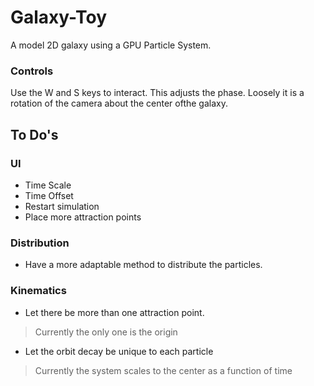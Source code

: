 # Galaxy-Toy
A model 2D galaxy using a GPU Particle System.

### Controls
Use the W and S keys to interact. This adjusts the phase. Loosely it is a rotation of the camera about the center ofthe galaxy.

## To Do's

### UI
* Time Scale
* Time Offset
* Restart simulation
* Place more attraction points

### Distribution
* Have a more adaptable method to distribute the particles.

### Kinematics
* Let there be more than one attraction point.
>Currently the only one is the origin
* Let the orbit decay be unique to each particle
>Currently the system scales to the center as a function of time



